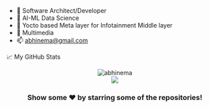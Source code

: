 
<!-- TODO-IST:START -->
- 🔭 Software Architect/Developer 
- 🌱 AI-ML Data Science
- 👯 Yocto based Meta layer for Infotainment Middle layer
- 💬 Multimedia
- 📫 abhinema@gmail.com

<summary>📈 My GitHub Stats</summary>
<p align="center"> <img src="https://github-readme-stats.vercel.app/api?username=abhinema&show_icons=true&theme=gotham" alt="abhinema" />
</details>
</br>

<a ref="https://github.com/abhinema/handwritten_digit_recognition_mnist" target="_blank">
  <img align="center" src="https://github-readme-stats.vercel.app/api/pin/?username=abhinema&repo=handwritten_digit_recognition_mnist&theme=dracula" />
</a>
<div align="center">

### Show some ❤️ by starring some of the repositories!

